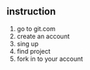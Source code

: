 ## instruction

1. go to git.com
2. create an account
3. sing up
4. find project
5. fork in to your account